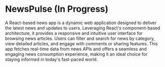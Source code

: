 # NewsPulse (In Progress)
A React-based news app is a dynamic web application designed to deliver the latest news and updates to users. Leveraging React's component-based architecture, it provides a responsive and intuitive user interface for browsing news articles. Users can filter and search for news by category, view detailed articles, and engage with comments or sharing features. This app fetches real-time data from news APIs and offers a seamless and engaging news consumption experience, making it an ideal choice for staying informed in today's fast-paced world.

